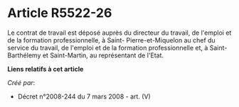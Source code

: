 # Article R5522-26

Le contrat de travail est déposé auprès du directeur du travail, de l'emploi et de la formation professionnelle, à Saint-
Pierre-et-Miquelon au chef du service du travail, de l'emploi et de la formation professionnelle et, à Saint-Barthélemy et
Saint-Martin, au représentant de l'Etat.

**Liens relatifs à cet article**

_Créé par_:

  - Décret n°2008-244 du 7 mars 2008 - art. (V)
